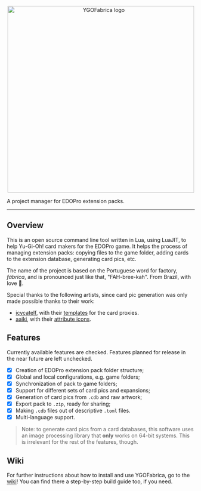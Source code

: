 <p align="center"><img src="docs/logo.png" width="500" alt="YGOFabrica logo"></p>

A project manager for EDOPro extension packs.

---

## Overview

This is an open source command line tool written in Lua, using LuaJIT, to help Yu-Gi-Oh!
card makers for the EDOPro game. It helps the process of managing extension packs:
copying files to the game folder, adding cards to the extension database, generating
card pics, etc.

The name of the project is based on the Portuguese word for factory, _fábrica_, and is
pronounced just like that, "FAH-bree-kah". From Brazil, with love :green_heart:.

Special thanks to the following artists, since card pic generation was only made possible
thanks to their work:
- [icycatelf](https://www.deviantart.com/icycatelf), with their [templates](https://www.deviantart.com/icycatelf/art/YGO-Series-10-Master-PSD-676448168) for the card proxies.
- [aaiki](https://www.deviantart.com/aaiki), with their [attribute icons](https://www.deviantart.com/aaiki/art/Hi-Res-Yugioh-Attributes-836887394).


## Features

Currently available features are checked. Features planned for release in the near
future are left unchecked.

- [x] Creation of EDOPro extension pack folder structure;
- [x] Global and local configurations, e.g. game folders;
- [x] Synchronization of pack to game folders;
- [x] Support for different sets of card pics and expansions;
- [x] Generation of card pics from `.cdb` and raw artwork;
- [x] Export pack to `.zip`, ready for sharing;
- [x] Making `.cdb` files out of descriptive `.toml` files.
- [x] Multi-language support.

> Note: to generate card pics from a card databases, this software uses an image processing
> library that **only** works on 64-bit systems. This is irrelevant for the rest of the
> features, though.

## Wiki

For further instructions about how to install and use YGOFabrica, go to the
[wiki](https://github.com/piface314/ygo-fabrica/wiki)! You can find there a step-by-step
build guide too, if you need.
